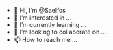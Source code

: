 - 👋 Hi, I’m @Saelfos
- 👀 I’m interested in ...
- 🌱 I’m currently learning ...
- 💞️ I’m looking to collaborate on ...
- 📫 How to reach me ...

<!---
Saelfos/Saelfos is a ✨ special ✨ repository because its `README.md` (this file) appears on your GitHub profile.
You can click the Preview link to take a look at your changes.
--->
